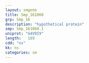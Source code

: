 ```yaml
---
layout: smgene
title: Smp_161060
grp: Smp_16
description: "hypothetical protein"
smp: Smp_161060.1
uniprot: "G4V9I9"
length:   189
cdd: "ns"
kk: ns
categories: sm
---
```

